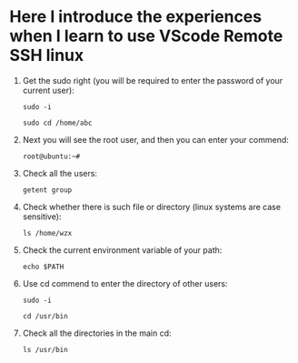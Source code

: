 # Here I introduce the experiences when I learn to use VScode Remote SSH linux

1. Get the sudo right (you will be required to enter the password of your current user):
   ```linux
   sudo -i
   ```
   ```linux
   sudo cd /home/abc
   ```

2. Next you will see the root user, and then you can enter your commend:
   ```linux
   root@ubuntu:~#
   ```

3. Check all the users:
   ```linux
   getent group
   ```

4. Check whether there is such file or directory (linux systems are case sensitive):
   ```linux
   ls /home/wzx
   ```

5. Check the current environment variable of your path:
   ```
   echo $PATH
   ```

6. Use cd commend to enter the directory of other users:
   ```
   sudo -i
   ```
   ```
   cd /usr/bin
   ```
7. Check all the directories in the main cd:
   ```
   ls /usr/bin
   ```
